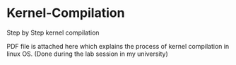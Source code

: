 # Kernel-Compilation
Step by Step kernel compilation


PDF file is attached here which explains the process of kernel compilation in linux OS. (Done during the lab session in my university)
